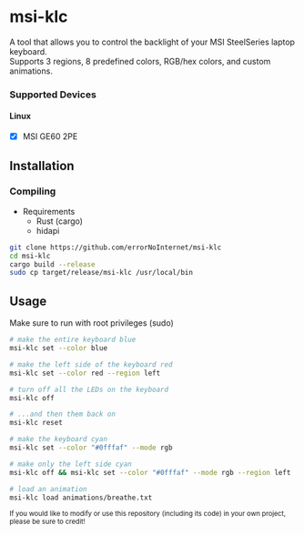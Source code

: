 # msi-klc
A tool that allows you to control the backlight of your MSI SteelSeries laptop keyboard.\
Supports 3 regions, 8 predefined colors, RGB/hex colors, and custom animations.

### Supported Devices
#### Linux
- [x] MSI GE60 2PE

## Installation
### Compiling
- Requirements
	- Rust (cargo)
	- hidapi
```sh
git clone https://github.com/errorNoInternet/msi-klc
cd msi-klc
cargo build --release
sudo cp target/release/msi-klc /usr/local/bin
```

## Usage
Make sure to run with root privileges (sudo)
```sh
# make the entire keyboard blue
msi-klc set --color blue

# make the left side of the keyboard red
msi-klc set --color red --region left

# turn off all the LEDs on the keyboard
msi-klc off

# ...and then them back on
msi-klc reset

# make the keyboard cyan
msi-klc set --color "#0fffaf" --mode rgb

# make only the left side cyan
msi-klc off && msi-klc set --color "#0fffaf" --mode rgb --region left

# load an animation
msi-klc load animations/breathe.txt
```

<sub>If you would like to modify or use this repository (including its code) in your own project, please be sure to credit!</sub>
